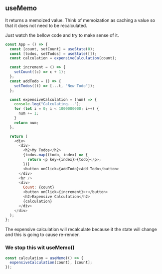 ## useMemo

It returns a memoized value.
Think of memoization as caching a value so that it does not need to be recalculated.

Just watch the bellow code and try to make sense of it.

```js
const App = () => {
  const [count, setCount] = useState(0);
  const [todos, setTodos] = useState([]);
  const calculation = expensiveCalculation(count);

  const increment = () => {
    setCount((c) => c + 1);
  };
  const addTodo = () => {
    setTodos((t) => [...t, "New Todo"]);
  };

  const expensiveCalculation = (num) => {
    console.log("Calculating...");
    for (let i = 0; i < 1000000000; i++) {
      num += 1;
    }
    return num;
  };

  return (
    <div>
      <div>
        <h2>My Todos</h2>
        {todos.map((todo, index) => {
          return <p key={index}>{todo}</p>;
        })}
        <button onClick={addTodo}>Add Todo</button>
      </div>
      <hr />
      <div>
        Count: {count}
        <button onClick={increment}>+</button>
        <h2>Expensive Calculation</h2>
        {calculation}
      </div>
    </div>
  );
};
```

The expensive calculation will recalculate because it the state will change and this is going to cause re-render.

### We stop this wit useMemo()

```js
const calculation = useMemo(() => {
  expensiveCalculation(count), [count];
});
```
